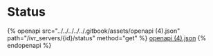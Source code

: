 # Status

{% openapi src="../../../../../.gitbook/assets/openapi (4).json" path="/ivr_servers/{id}/status" method="get" %}
[openapi (4).json](<../../../../../.gitbook/assets/openapi (4).json>)
{% endopenapi %}
